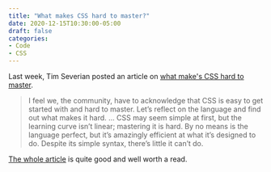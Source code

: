 ```yaml
---
title: "What makes CSS hard to master?"
date: 2020-12-15T10:30:00-05:00
draft: false
categories:
- Code
- CSS
---
```


Last week, Tim Severian posted an article on [what make's CSS hard to master](https://timseverien.com/posts/2020-12-06-what-makes-css-hard-to-master/).

> I feel we, the community, have to acknowledge that CSS is easy to get started with and hard to master. Let’s reflect on the language and find out what makes it hard.
> ...
> CSS may seem simple at first, but the learning curve isn’t linear; mastering it is hard. By no means is the language perfect, but it’s amazingly efficient at what it’s designed to do. Despite its simple syntax, there’s little it can’t do.

[The whole article](https://timseverien.com/posts/2020-12-06-what-makes-css-hard-to-master/) is quite good and well worth a read.
